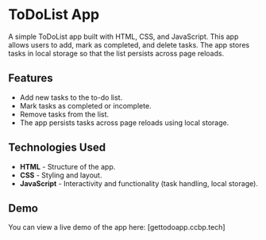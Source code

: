 # ToDoList App

A simple ToDoList app built with HTML, CSS, and JavaScript. This app allows users to add, mark as completed, and delete tasks. The app stores tasks in local storage so that the list persists across page reloads.

## Features

- Add new tasks to the to-do list.
- Mark tasks as completed or incomplete.
- Remove tasks from the list.
- The app persists tasks across page reloads using local storage.

## Technologies Used

- **HTML** - Structure of the app.
- **CSS** - Styling and layout.
- **JavaScript** - Interactivity and functionality (task handling, local storage).

## Demo

You can view a live demo of the app here: [gettodoapp.ccbp.tech]
